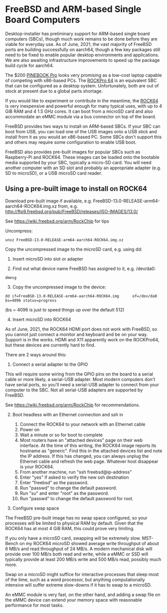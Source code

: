 # FreeBSD and ARM-based Single Board Computers

Desktop-installer has preliminary support for ARM-based single board
computers (SBCs), though much work remains to be done before they are viable
for everyday use.  As of June, 2021, the vast majority of FreeBSD ports
are building successfully on aarch64, though a few key packages still need to
be fixed to enable popular desktop environments and applications.  We are
also awaiting infrastructure improvements to speed up the package build cycle
for aarch64.

The $200 [PINEBOOK Pro](https://www.pine64.org/pinebook-pro/) looks very
promising as a low-cost laptop capable of competing with x86-based PCs.
The [ROCKPro 64](https://www.pine64.org/rockpro64) is an equivalent SBC that
can be configured as a desktop system.  Unfortunately, both are out of stock
at present due to a global parts shortage.

If you would like to experiment or contribute in the meantime, the
[ROCK64](https://www.pine64.org/devices/single-board-computers/rock64/)
is very inexpensive and powerful enough for many typical uses,
with up to 4 GiB RAM and 4 1.5 GHz cores.  It can boot from a microSD card
and also accommodate an eMMC module via a bus connector on top of the board.

FreeBSD provides two ways to install on ARM-based
SBCs.  If your SBC can boot from USB, you can load one of the USB images
onto a USB stick and install from it as you would an x86-based PC. Some SBCs
don't support this and others may require some configuration to enable
USB boot.

FreeBSD also provides pre-built images for popular SBCs such as Raspberry-Pi
and ROCK64.  These images can be loaded onto the bootable media supported by
your SBC, typically a micro-SD card.  You will need another computer with an
SD slot and probably an appropriate adapter (e.g. SD to microSD), or a USB
microSD card reader.

## Using a pre-built image to install on ROCK64

Download pre-built image if available, e.g.
FreeBSD-13.0-RELEASE-arm64-aarch64-ROCK64.img.xz
from, e.g. http://ftp9.freebsd.org/pub/FreeBSD/releases/ISO-IMAGES/13.0/

See https://wiki.freebsd.org/arm/RockChip for tips

Uncompress:

```unxz FreeBSD-13.0-RELEASE-arm64-aarch64-ROCK64.img.xz```

Copy the uncompressed image to the microSD card, e.g. using dd:

1. Insert microSD into slot or adapter

2. Find out what device name FreeBSD has assigned to it, e.g. /dev/da0:

```dmesg```

3. Copy the uncompressed image to the device:

```dd if=FreeBSD-13.0-RELEASE-arm64-aarch64-ROCK64.img      of=/dev/da0 bs=4096 status=progress```

(bs = 4096 is just to speed things up over the default 512)

4. Insert microSD into ROCK64

As of June, 2021, the ROCK64 HDMI port does not work with FreeBSD, so you
cannot just connect a monitor and keyboard and be on your way.  Support is
in the works.  HDMI and X11 apparently work on the ROCKPro64, but these
devices are currently hard to find.

There are 2 ways around this:

1.  Connect a serial adapter to the GPIO

This will require some wiring from the GPIO pins on the board to a
serial cable or more likely, a serial-USB adapter.  Most modern computers
don't have serial ports, so you'll need a serial-USB adapter to connect
from your computer to the SBC.  Not all serial-USB adapters are supported
by FreeBSD.
    
See https://wiki.freebsd.org/arm/RockChip for recommendations.

2.  Boot headless with an Ethernet connection and ssh in

    1.  Connect the ROCK64 to your network with an Ethernet cable
    2.  Power on
    3.  Wait a minute or so for boot to complete
    4.  Most routers have an "attached devices" page on their web interface.
    At the time of this writing, the ROCK64 image reports its hostname as
    "generic".  Find this in the attached devices list and note the IP
    address.  If this has changed, you can always unplug the Ethernet cable
    and refresh the web page.  Whatever host disappear is your ROCK64.
    5.  From another machine, run "ssh freebsd@ip-address"
    6.  Enter "yes" if asked to verify the new ssh destination
    7.  Enter "freebsd" as the password.
    8.  Run "passwd" to change the default password.
    9.  Run "su" and enter "root" as the password.
    10.  Run "passwd" to change the default password for root.

3.  Configure swap space

The FreeBSD pre-built image has no swap space configured, so your processes
will be limited to physical RAM by default.  Given that the ROCK64 has at
most 4 GiB RAM, this could prove very limiting.

If you only have a microSD card, swapping will be extremely slow. MST-Bench
on my ROCK64 microSD showed average write throughput of about 6 MB/s and
read throughput of 24 MB/s.  A modern mechanical disk will provide over
100 MB/s both read and write, while a eMMC or SSD will typically provide
at least 200 MB/s write and 500 MB/s read, possibly much more.

Swap on a microSD might suffice for interactive processes that sleep most of
the time, such as a word
processor, but anything computationally intensive will suffer extreme
slow-downs if it has to swap to a microSD.

An eMMC module is very fast, on the other hand, and adding a swap file on
the eMMC device can extend your memory space with reasonable performance
for most tasks.
